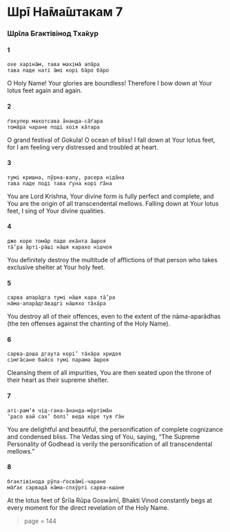 # Шрī На̄ма̄штакам 7

### Шрīла Бгактівінод Тха̄кур

#### 1

    охе харіна̄м, тава махіма̄ апа̄ра
    тава паде наті а̄мі корі ба̄ро ба̄ро

O Holy Name! Your glories are boundless! Therefore I bow down at Your lotus feet again and again.

#### 2

    ґокулер махотсава а̄нанда-са̄ґара
    тома̄ра чаране поді хоія ка̄тара

O grand festival of Gokula! O ocean of bliss! I fall down at Your lotus feet, for I am feeling very distressed and troubled at heart.

#### 3

    тумі кришна, пӯрна-вапу, расера ніда̄на
    тава паде поді тава ґуна корі ґа̄на

You are Lord Krishna, Your divine form is fully perfect and complete, and You are the origin of all transcendental mellows. Falling down at Your lotus feet, I sing of Your divine qualities.

#### 4

    дже коре тома̄р паде ека̄нта а̄шроя
    та̄’ра а̄рті-ра̄ші на̄шя карахо нішчоя

You definitely destroy the multitude of afflictions of that person who takes exclusive shelter at Your holy feet.

#### 5

    сарва апара̄дга тумі на̄шя кара та̄’ра
    на̄ма-апара̄дга̄вадгі на̄шяхо та̄ха̄ра

You destroy all of their offences, even to the extent of the nāma-aparādhas (the ten offenses against the chanting of the Holy Name).

#### 6

    сарва-доша дгаута корі’ та̄ха̄ра хридоя
    сімга̄сане байсо тумі парама а̄шроя

Cleansing them of all impurities, You are then seated upon the throne of their heart as their supreme shelter.

#### 7

    аті-рамʼя чід-гана-а̄нанда-мӯртіма̄н
    ‘расо вай сах’ болі’ веда коре туя ґа̄н

You are delightful and beautiful, the personification of complete cognizance and condensed bliss. The Vedas sing of You, saying, “The Supreme Personality of Godhead is verily the personification of all transcendental mellows.”

#### 8

    бгактівінода рӯпа-ґосва̄мī-чаране
    ма̄ґає сарвада̄ на̄ма-спхӯрті сарва-кшане

At the lotus feet of Śrīla Rūpa Goswāmī, Bhakti Vinod constantly begs at every moment for the direct revelation of the Holy Name.


> page = 144